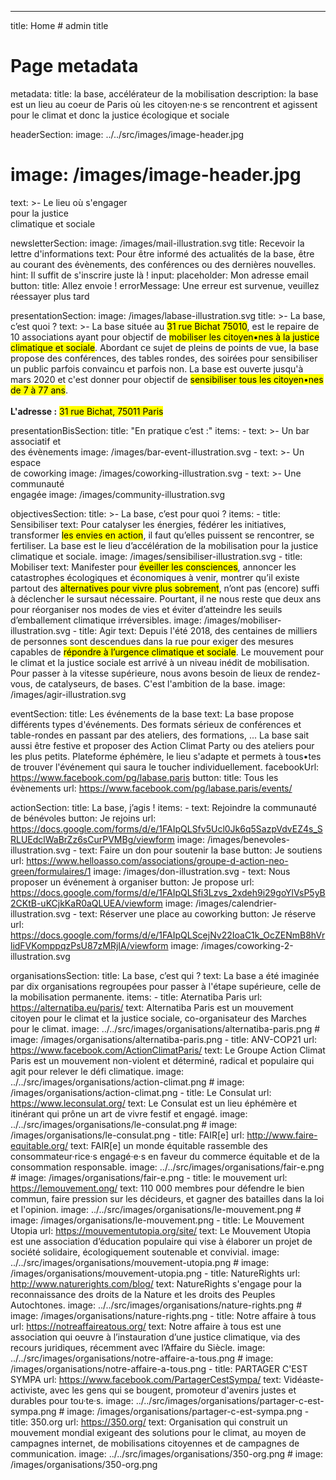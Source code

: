 ---
title: Home # admin title

# Page metadata
metadata: 
  title: la base, accélérateur de la mobilisation
  description: la base est un lieu au coeur de Paris où les citoyen·ne·s se rencontrent et agissent pour le climat et donc la justice écologique et sociale

headerSection:
  image: ../../src/images/image-header.jpg
  # image: /images/image-header.jpg
  text: >-
    Le lieu où s'engager<br>
    pour la justice<br>
    climatique et sociale

newsletterSection: 
  image: /images/mail-illustration.svg
  title: Recevoir la lettre d'informations
  text: Pour être informé des actualités de la base, être au courant des évènements, des conférences ou des dernières nouvelles.
  hint: Il suffit de s'inscrire juste là !
  input: 
    placeholder: Mon adresse email
  button: 
    title: Allez envoie !
  errorMessage: Une erreur est survenue, veuillez réessayer plus tard

presentationSection: 
  image: /images/labase-illustration.svg
  title: >-
    La base, c’est quoi ?
  text: >- 
    La base située au <mark>31 rue Bichat 75010</mark>, est le repaire de 10 associations ayant pour objectif de <mark>mobiliser les citoyen•nes à la justice climatique et sociale</mark>. Abordant ce sujet de pleins de points de vue, la base propose des conférences, des tables rondes, des soirées pour sensibiliser un public parfois convaincu et parfois non. La base est ouverte jusqu'à mars 2020 et c'est donner pour objectif de <mark>sensibiliser tous les citoyen•nes de 7 à 77 ans</mark>.<br>
    <br>
    **L'adresse :** <mark>31 rue Bichat, 75011 Paris</mark>

presentationBisSection: 
  title: "En pratique c’est :"
  items: 
    - text: >-
        Un bar associatif et<br>
        des évènements
      image: /images/bar-event-illustration.svg
    - text: >-
        Un espace<br>
        de coworking
      image: /images/coworking-illustration.svg
    - text: >-
        Une communauté<br>
        engagée
      image: /images/community-illustration.svg

objectivesSection: 
  title: >-
    La base, c’est pour quoi ?
  items:
    - title: Sensibiliser
      text: Pour catalyser les énergies, fédérer les initiatives, transformer <mark>les envies en action</mark>, il faut qu’elles puissent se rencontrer, se fertiliser. La base est le lieu d’accélération de la mobilisation pour la justice climatique et sociale.
      image: /images/sensibiliser-illustration.svg
    - title: Mobiliser
      text: Manifester pour <mark>éveiller les consciences</mark>, annoncer les catastrophes écologiques et économiques à venir, montrer qu’il existe partout des <mark>alternatives pour vivre plus sobrement</mark>, n’ont pas (encore) suffi à déclencher le sursaut nécessaire. Pourtant, il ne nous reste que deux ans pour réorganiser nos modes de vies et éviter d’atteindre les seuils d’emballement climatique irréversibles.
      image: /images/mobiliser-illustration.svg
    - title: Agir
      text: Depuis l'été 2018, des centaines de milliers de personnes sont descendues dans la rue pour exiger des mesures capables de <mark>répondre à l’urgence climatique et sociale</mark>. Le mouvement pour le climat et la justice sociale est arrivé à un niveau inédit de mobilisation. Pour passer à la vitesse supérieure, nous avons besoin de lieux de rendez-vous, de catalyseurs, de bases. C'est l'ambition de la base.
      image: /images/agir-illustration.svg

eventSection: 
  title: Les événements de la base
  text: La base propose différents types d'événements. Des formats sérieux de conférences et table-rondes en passant par des ateliers, des formations, ... La base sait aussi être festive et proposer des Action Climat Party ou des ateliers pour les plus petits. Plateforme éphémère, le lieu s'adapte et permets à tous•tes de trouver l'événement qui saura le toucher individuellement. 
  facebookUrl: https://www.facebook.com/pg/labase.paris
  button: 
    title: Tous les évènements
    url: https://www.facebook.com/pg/labase.paris/events/

actionSection:
  title: La base, j’agis !
  items: 
    - text: Rejoindre la communauté de bénévoles
      button: Je rejoins
      url: https://docs.google.com/forms/d/e/1FAIpQLSfv5Ucl0Jk6q5SazpVdvEZ4s_SRLUEdclWaBrZz6sCurPVMBg/viewform
      image: /images/benevoles-illustration.svg
    - text: Faire un don pour soutenir la base
      button: Je soutiens
      url: https://www.helloasso.com/associations/groupe-d-action-neo-green/formulaires/1
      image: /images/don-illustration.svg
    - text: Nous proposer un événement à organiser
      button: Je propose
      url: https://docs.google.com/forms/d/e/1FAIpQLSfi3Lzvs_2xdeh9i29goYlVsP5yB2CKtB-uKCjkKaR0aQLUEA/viewform
      image: /images/calendrier-illustration.svg
    - text: Réserver une place au coworking
      button: Je réserve
      url: https://docs.google.com/forms/d/e/1FAIpQLScejNv22IoaC1k_OcZENmB8hVrlidFVKomppqzPsU87zMRjIA/viewform
      image: /images/coworking-2-illustration.svg

organisationsSection:
  title: La base, c’est qui ?
  text: La base a été imaginée par dix organisations regroupées pour passer à l'étape supérieure, celle de la mobilisation permanente.
  items: 
    - title: Aternatiba Paris
      url: https://alternatiba.eu/paris/
      text: Alternatiba Paris est un mouvement citoyen pour le climat et la justice sociale, co-organisateur des Marches pour le climat.
      image: ../../src/images/organisations/alternatiba-paris.png
      # image: /images/organisations/alternatiba-paris.png
    - title: ANV-COP21
      url: https://www.facebook.com/ActionClimatParis/
      text: Le Groupe Action Climat Paris est un mouvement non-violent et déterminé, radical et populaire qui agit pour relever le défi climatique.
      image: ../../src/images/organisations/action-climat.png
      # image: /images/organisations/action-climat.png
    - title: Le Consulat
      url: https://www.leconsulat.org/
      text: Le Consulat est un lieu éphémère et itinérant qui prône un art de vivre festif et engagé.
      image: ../../src/images/organisations/le-consulat.png
      # image: /images/organisations/le-consulat.png
    - title: FAIR[e]
      url: http://www.faire-equitable.org/
      text: FAIR[e] un monde équitable rassemble des consommateur·rice·s engagé·e·s en faveur du commerce équitable et de la consommation responsable.
      image: ../../src/images/organisations/fair-e.png
      # image: /images/organisations/fair-e.png
    - title: le mouvement
      url: https://lemouvement.ong/
      text: 110 000 membres pour défendre le bien commun, faire pression sur les décideurs, et gagner des batailles dans la loi et l'opinion.
      image: ../../src/images/organisations/le-mouvement.png
      # image: /images/organisations/le-mouvement.png
    - title: Le Mouvement Utopia 
      url: https://mouvementutopia.org/site/
      text: Le Mouvement Utopia est une association d’éducation populaire qui vise à élaborer un projet de société solidaire, écologiquement soutenable et convivial.
      image: ../../src/images/organisations/mouvement-utopia.png
      # image: /images/organisations/mouvement-utopia.png
    - title: NatureRights
      url: http://www.naturerights.com/blog/
      text: NatureRights s'engage pour la reconnaissance des droits de la Nature et les droits des Peuples Autochtones.
      image: ../../src/images/organisations/nature-rights.png
      # image: /images/organisations/nature-rights.png
    - title: Notre affaire à tous
      url: https://notreaffaireatous.org/
      text: Notre affaire à tous est une association qui oeuvre à l’instauration d’une justice climatique, via des recours juridiques, récemment avec l’Affaire du Siècle.
      image: ../../src/images/organisations/notre-affaire-a-tous.png
      # image: /images/organisations/notre-affaire-a-tous.png
    - title: PARTAGER C'EST SYMPA
      url: https://www.facebook.com/PartagerCestSympa/
      text: Vidéaste-activiste, avec les gens qui se bougent, promoteur d'avenirs justes et durables pour tou·te·s.
      image: ../../src/images/organisations/partager-c-est-sympa.png
      # image: /images/organisations/partager-c-est-sympa.png
    - title: 350.org
      url: https://350.org/
      text: Organisation qui construit un mouvement mondial exigeant des solutions pour le climat, au moyen de campagnes internet, de mobilisations citoyennes et de campagnes de communication.
      image: ../../src/images/organisations/350-org.png
      # image: /images/organisations/350-org.png